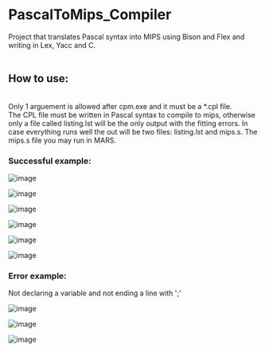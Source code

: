 # PascalToMips_Compiler
Project that translates Pascal syntax into MIPS using Bison and Flex and writing in Lex, Yacc and C.
<br/>
<br/>
## How to use:
<br/>
Only 1 arguement is allowed after cpm.exe and it must be a *.cpl file.<br/>
The CPL file must be written in Pascal syntax to compile to mips, otherwise only a file called listing.lst will be the only output with the fitting errors.
In case everything runs well the out will be two files: listing.lst and mips.s.
The mips.s file you may run in MARS.

### **Successful example:**

![image](https://user-images.githubusercontent.com/92099051/165169184-18bd6e80-058e-4bd6-a729-14a5686d337e.png)

![image](https://user-images.githubusercontent.com/92099051/165169121-e30b25ef-b328-440f-92b7-42335feb44bf.png)

![image](https://user-images.githubusercontent.com/92099051/165169245-db639606-faec-4c9d-a2a6-f167dc0c701c.png)

![image](https://user-images.githubusercontent.com/92099051/165169561-82996af4-43db-4ecc-98d1-e762bff5f162.png)

![image](https://user-images.githubusercontent.com/92099051/165169605-a4b23563-c5d5-4716-bd86-c05258926c9b.png)

![image](https://user-images.githubusercontent.com/92099051/165169665-67ebacf8-712a-4c2c-94fd-b8f9537af3de.png)

### **Error example:**
Not declaring a variable and not ending a line with ';'

![image](https://user-images.githubusercontent.com/92099051/165170725-de2a9881-3e12-43f4-a603-c50b90032a58.png)

![image](https://user-images.githubusercontent.com/92099051/165170680-525bcc43-c7f5-4158-8cba-1ddae1ab5cf0.png)

![image](https://user-images.githubusercontent.com/92099051/165170797-8c87f939-a209-4e51-9d01-e3ec54efebf9.png)
